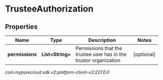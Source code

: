 # TrusteeAuthorization


## Properties

| Name | Type | Description | Notes |
| ------------ | ------------- | ------------- | ------------- |
| **permissions** | **List&lt;String&gt;** | Permissions that the trustee user has in the trustor organization |  [optional] |




_com.mypurecloud.sdk.v2:platform-client-v2:227.0.0_

